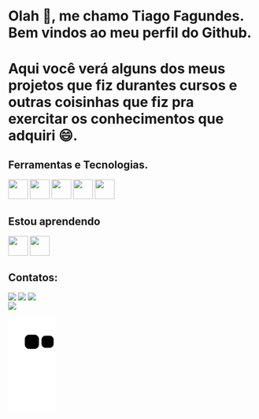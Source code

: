 # Olah 👋, me chamo Tiago Fagundes.<br>Bem vindos ao meu perfil do Github.

# Aqui você verá alguns dos meus projetos que fiz durantes cursos e outras coisinhas que fiz pra exercitar os conhecimentos que adquiri 😄.

## Ferramentas e Tecnologias.
<div>
  <img src="https://cdn.jsdelivr.net/gh/devicons/devicon/icons/git/git-original.svg" width="40" height="40"/>
  <img src="https://cdn.jsdelivr.net/gh/devicons/devicon/icons/html5/html5-plain-wordmark.svg" width="40" height="40"/>
  <img src="https://cdn.jsdelivr.net/gh/devicons/devicon/icons/css3/css3-plain-wordmark.svg" width="40" height="40"/>
  <img src="https://cdn.jsdelivr.net/gh/devicons/devicon/icons/javascript/javascript-plain.svg" width="40" height="40"/>
  <img src="https://cdn.jsdelivr.net/gh/devicons/devicon/icons/nodejs/nodejs-original.svg" width="40" height="40"/>
 </div>

## Estou aprendendo
<div>
  <img src="https://cdn.jsdelivr.net/gh/devicons/devicon/icons/react/react-original-wordmark.svg" width="40" height="40"/>
  <img src="https://cdn.jsdelivr.net/gh/devicons/devicon/icons/sass/sass-original.svg" width="40" height="40" />
</div>

## Contatos:

<div>
  <a href="https://instagram.com/fiagotagundes" target="_blank"><img src="https://img.shields.io/badge/-Instagram-%23E4405F?style=for-the-badge&logo=instagram&logoColor=white" target="_blank"></a>
  <a href = "mailto:tiagoftl321@gmail.com"><img src="https://img.shields.io/badge/Gmail-D14836?style=for-the-badge&logo=gmail&logoColor=white" target="_blank"></a>
  <a href="https://www.linkedin.com/in/tiagofagundes" target="_blank"><img src="https://img.shields.io/badge/-LinkedIn-%230077B5?style=for-the-badge&logo=linkedin&logoColor=white" target="_blank"></a>   
</div>


<div>
<a href="https://github.com/fiagotagundes">
<img height="180em" src="https://github-readme-stats.vercel.app/api/top-langs/?username=fiagotagundes&layout=compact&langs_count=7&theme=dracula"/>
</div>

![Snake animation](https://github.com/fiagotagundes/fiagotagundes/blob/output/github-contribution-grid-snake.svg)



<!--
**FiagoTagundes/FiagoTagundes** is a ✨ _special_ ✨ repository because its `README.md` (this file) appears on your GitHub profile.

Here are some ideas to get you started:

- 🔭 I’m currently working on ...
- 🌱 I’m currently learning ...
- 👯 I’m looking to collaborate on ...
- 🤔 I’m looking for help with ...
- 💬 Ask me about ...
- 📫 How to reach me: ...
- 😄 Pronouns: ...
- ⚡ Fun fact: ...
-->
